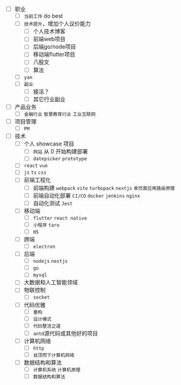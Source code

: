 - [ ] 职业
  - [ ] `当前工作` do best
  - [ ] `技术提升`，增加个人议价能力
    - [ ] 个人技术博客
    - [ ] 前端web项目
    - [ ] 后端go/node项目
    - [ ] 移动端flutter项目
    - [ ] 八股文
    - [ ] 算法
  - [ ] `yan`
  - [ ] `副业`
    - [ ] 接活？
    - [ ] 其它行业副业
        
- [ ] 产品业务
  - [ ] `金融行业` `智慧教育行业` `工业互联网`
- [ ] 项目管理
  - [ ] `PM`
- [ ] 技术
  - [ ] 个人 showcase 项目
    - [ ] `网站` 从 0 开始构建部署
    - [ ] `datepicker` `prototype`
  - [ ] `react` `vue`
  - [ ] `js` `ts` `css`
  - [ ] 前端工程化
    - [ ] 前端构建 `webpack` `vite` `turbopack` `nextjs` `单页面应用路由原理`
    - [ ] 前端自动化部署 `CI/CD` `docker` `jenkins` `nginx`
    - [ ] 自动化测试 `Jest`
  - [ ] 移动端
    - [ ] `flutter` `react native`
    - [ ] `小程序` `taro`
    - [ ] `H5`
  - [ ] 跨端
    - [ ] `electron`
  - [ ] 后端
    - [ ] `nodejs` `nestjs`
    - [ ] `go`
    - [ ] `mysql`
  - [ ] 大数据和人工智能领域
  - [ ] 物联控制
    - [ ] `socket`
  - [ ] 代码优雅
    - [ ] `重构`
    - [ ] `设计模式`
    - [ ] `代码整洁之道`
    - [ ] `antd`源代码或其他好的项目
  - [ ] 计算机网络
    - [ ] `http`
    - [ ] `自顶而下计算机网络`
  - [ ] 数据结构和算法
    - [ ] `计算机系统` `计算机原理`
    - [ ] `数据结构和算法`
